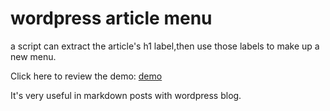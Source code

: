 # wordpress article menu

a script can extract the article's h1 label,then use those labels to make up a new menu.

Click here to review the demo: [demo](http://youthol.top/2016/01/07/js%E5%AD%A6%E4%B9%A0%E7%AC%94%E8%AE%B0%EF%BC%9Awebpack%E5%9F%BA%E7%A1%80%E5%85%A5%E9%97%A8%EF%BC%88%E4%BA%8C%EF%BC%89/)

It's very useful in markdown posts with wordpress blog.
